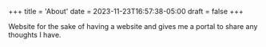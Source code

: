 +++
title = 'About'
date = 2023-11-23T16:57:38-05:00
draft = false
+++

Website for the sake of having a website and gives me a portal to share any thoughts I have.


